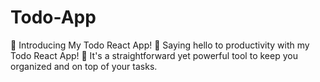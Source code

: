 # Todo-App
🚀 Introducing My Todo React App! 🚀  Saying hello to productivity with my Todo React App! 🌟  It's a straightforward yet powerful tool to keep you organized and on top of your tasks. 
